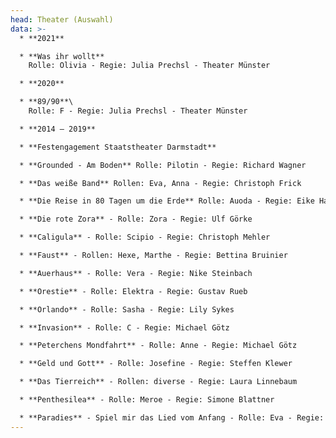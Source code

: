 ```yaml
---
head: Theater (Auswahl)
data: >-
  * **2021**	 	

  * **Was ihr wollt**
    Rolle: Olivia - Regie: Julia Prechsl - Theater Münster

  * **2020**	 	

  * **89/90**\
    Rolle: F - Regie: Julia Prechsl - Theater Münster

  * **2014 – 2019**

  * **Festengagement Staatstheater Darmstadt**

  * **Grounded - Am Boden** Rolle: Pilotin - Regie: Richard Wagner

  * **Das weiße Band** Rollen: Eva, Anna - Regie: Christoph Frick

  * **Die Reise in 80 Tagen um die Erde** Rolle: Auoda - Regie: Eike Hannemann

  * **Die rote Zora** - Rolle: Zora - Regie: Ulf Görke

  * **Caligula** - Rolle: Scipio - Regie: Christoph Mehler

  * **Faust** - Rollen: Hexe, Marthe - Regie: Bettina Bruinier

  * **Auerhaus** - Rolle: Vera - Regie: Nike Steinbach

  * **Orestie** - Rolle: Elektra - Regie: Gustav Rueb

  * **Orlando** - Rolle: Sasha - Regie: Lily Sykes

  * **Invasion** - Rolle: C - Regie: Michael Götz

  * **Peterchens Mondfahrt** - Rolle: Anne - Regie: Michael Götz

  * **Geld und Gott** - Rolle: Josefine - Regie: Steffen Klewer

  * **Das Tierreich** - Rollen: diverse - Regie: Laura Linnebaum

  * **Penthesilea** - Rolle: Meroe - Regie: Simone Blattner

  * **Paradies** - Spiel mir das Lied vom Anfang - Rolle: Eva - Regie: Maria Ursprung
---
```

